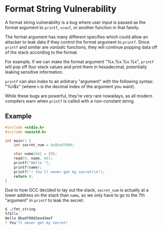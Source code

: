 # Format String Vulnerability

A format string vulnerability is a bug where user input is passed as the format argument to `printf`, `scanf`, or another function in that family.

The format argument has many different specifies which could allow an attacker to leak data if they control the format argument to `printf`. Since `printf` and similar are _variadic_ functions, they will continue popping data off of the stack according to the format.

For example, if we can make the format argument "%x.%x.%x.%x", `printf` will pop off four stack values and print them in hexadecimal, potentially leaking sensitive information.

`printf` can also index to an arbitrary "argument" with the following syntax: "%n$x" (where `n` is the decimal index of the argument you want).

While these bugs are powerful, they're very rare nowadays, as all modern compilers warn when `printf` is called with a non-constant string.

## Example

```c
#include <stdio.h>
#include <unistd.h>

int main() {
    int secret_num = 0x8badf00d;

    char name[64] = {0};
    read(0, name, 64);
    printf("Hello ");
    printf(name);
    printf("! You'll never get my secret!\n");
    return 0;
}
```

Due to how GCC decided to lay out the stack, `secret_num` is actually at a lower address on the stack than `name`, so we only have to go to the 7th "argument" in `printf` to leak the secret:

```bash
$ ./fmt_string
%7$llx
Hello 8badf00d3ea43eef
! You'll never get my secret!
```
